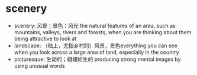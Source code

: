 # scenery

- scenery: 风景；景色；风光 the natural features of an area, such as mountains, valleys, rivers and forests, when you are thinking about them being attractive to look at
- landscape: （陆上，尤指乡村的）风景，景色everything you can see when you look across a large area of land, especially in the country
- picturesque: 生动的；栩栩如生的 producing strong mental images by using unusual words
